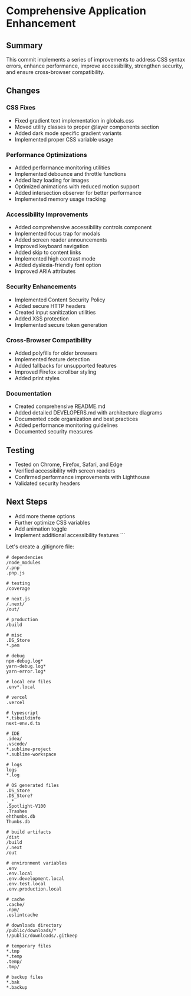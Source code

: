 # Comprehensive Application Enhancement

## Summary
This commit implements a series of improvements to address CSS syntax errors, enhance performance, improve accessibility, strengthen security, and ensure cross-browser compatibility.

## Changes

### CSS Fixes
- Fixed gradient text implementation in globals.css
- Moved utility classes to proper @layer components section
- Added dark mode specific gradient variants
- Implemented proper CSS variable usage

### Performance Optimizations
- Added performance monitoring utilities
- Implemented debounce and throttle functions
- Added lazy loading for images
- Optimized animations with reduced motion support
- Added intersection observer for better performance
- Implemented memory usage tracking

### Accessibility Improvements
- Added comprehensive accessibility controls component
- Implemented focus trap for modals
- Added screen reader announcements
- Improved keyboard navigation
- Added skip to content links
- Implemented high contrast mode
- Added dyslexia-friendly font option
- Improved ARIA attributes

### Security Enhancements
- Implemented Content Security Policy
- Added secure HTTP headers
- Created input sanitization utilities
- Added XSS protection
- Implemented secure token generation

### Cross-Browser Compatibility
- Added polyfills for older browsers
- Implemented feature detection
- Added fallbacks for unsupported features
- Improved Firefox scrollbar styling
- Added print styles

### Documentation
- Created comprehensive README.md
- Added detailed DEVELOPERS.md with architecture diagrams
- Documented code organization and best practices
- Added performance monitoring guidelines
- Documented security measures

## Testing
- Tested on Chrome, Firefox, Safari, and Edge
- Verified accessibility with screen readers
- Confirmed performance improvements with Lighthouse
- Validated security headers

## Next Steps
- Add more theme options
- Further optimize CSS variables
- Add animation toggle
- Implement additional accessibility features
\`\`\`

Let's create a .gitignore file:

```gitignore file=".gitignore"
# dependencies
/node_modules
/.pnp
.pnp.js

# testing
/coverage

# next.js
/.next/
/out/

# production
/build

# misc
.DS_Store
*.pem

# debug
npm-debug.log*
yarn-debug.log*
yarn-error.log*

# local env files
.env*.local

# vercel
.vercel

# typescript
*.tsbuildinfo
next-env.d.ts

# IDE
.idea/
.vscode/
*.sublime-project
*.sublime-workspace

# logs
logs
*.log

# OS generated files
.DS_Store
.DS_Store?
._*
.Spotlight-V100
.Trashes
ehthumbs.db
Thumbs.db

# build artifacts
/dist
/build
/.next
/out

# environment variables
.env
.env.local
.env.development.local
.env.test.local
.env.production.local

# cache
.cache/
.npm/
.eslintcache

# downloads directory
/public/downloads/*
!/public/downloads/.gitkeep

# temporary files
*.tmp
*.temp
.temp/
.tmp/

# backup files
*.bak
*.backup

